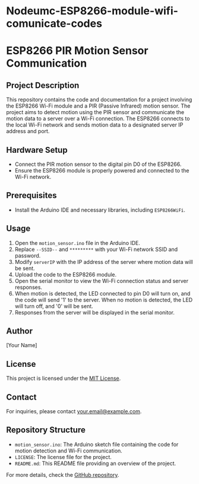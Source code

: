 # Nodeumc-ESP8266-module-wifi-comunicate-codes
# ESP8266 PIR Motion Sensor Communication

## Project Description
This repository contains the code and documentation for a project involving the ESP8266 Wi-Fi module and a PIR (Passive Infrared) motion sensor. The project aims to detect motion using the PIR sensor and communicate the motion data to a server over a Wi-Fi connection. The ESP8266 connects to the local Wi-Fi network and sends motion data to a designated server IP address and port.

## Hardware Setup
- Connect the PIR motion sensor to the digital pin D0 of the ESP8266.
- Ensure the ESP8266 module is properly powered and connected to the Wi-Fi network.

## Prerequisites
- Install the Arduino IDE and necessary libraries, including `ESP8266WiFi`.

## Usage
1. Open the `motion_sensor.ino` file in the Arduino IDE.
2. Replace `--SSID--` and `*********` with your Wi-Fi network SSID and password.
3. Modify `serverIP` with the IP address of the server where motion data will be sent.
4. Upload the code to the ESP8266 module.
5. Open the serial monitor to view the Wi-Fi connection status and server responses.
6. When motion is detected, the LED connected to pin D0 will turn on, and the code will send '1' to the server. When no motion is detected, the LED will turn off, and '0' will be sent.
7. Responses from the server will be displayed in the serial monitor.

## Author
[Your Name]

## License
This project is licensed under the [MIT License](LICENSE).

## Contact
For inquiries, please contact [your.email@example.com](mailto:your.email@example.com).

## Repository Structure
- `motion_sensor.ino`: The Arduino sketch file containing the code for motion detection and Wi-Fi communication.
- `LICENSE`: The license file for the project.
- `README.md`: This README file providing an overview of the project.

For more details, check the [GitHub repository](https://github.com/your-username/your-repo-name).

